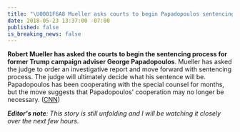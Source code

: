 ```yaml
---
title: "\U0001F6A8 Mueller asks courts to begin Papadopoulos sentencing"
date: 2018-05-23 13:37:00 -07:00
published: false
is_breaking_news: false
---
```


**Robert Mueller has asked the courts to begin the sentencing process for former Trump campaign adviser George Papadopoulos**. Mueller has asked the judge to order an investigative report and move forward with sentencing process. The judge will ultimately decide what his sentence will be. Papadopoulos has been cooperating with the special counsel for months, but the move suggests that Papadopoulos' cooperation may no longer be necessary. ([CNN](https://www.cnn.com/videos/politics/2018/05/23/mueller-trump-papadopoulos-sourt-sentencing-process-prokupecz-wolf.cnn))

***Editor's note**: This story is still unfolding and I will be watching it closely over the next few hours.*